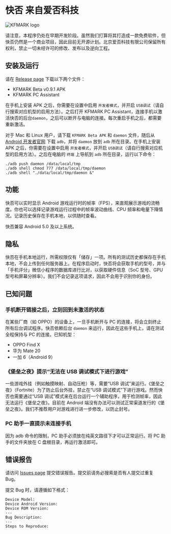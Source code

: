 # 快否 来自爱否科技

![KFMARK logo](https://user-images.githubusercontent.com/5908006/47543804-847b9680-d916-11e8-9861-c0c7b2d39c56.png)

请注意，本程序仍处在早期开发阶段。虽然我们打算将其打造成一款免费软件，但快否仍然是一个商业项目，因此目前无开源计划。北京爱否科技有限公司保留所有权利，禁止一切未经许可的修改、发布以及逆向工程。

## 安装及运行

请在 [Release page](https://github.com/Septillion/KFMARK/releases) 下载以下两个文件：

- KFMARK Beta v0.9.1 APK
- KFMARK PC Assistant

在手机上安装 APK 之后，你需要在设置中启用 `开发者模式`，并开启 `USB调试`（请自行搜索对应机型的启用方法）。之后打开 KFMARK PC Assistant，连接手机以激活快否的后台`daemon`，之后可以断开与电脑的连接。每次重启手机之后，都需要重新激活。

对于 Mac 和 Linux 用户，请下载 `KFMARK Beta APK` 和 `daemon` 文件，随后从 [Android 开发者官网](https://developer.android.com/studio/releases/platform-tools) 下载 `adb`，并将 `daemon` 放到 `adb` 所在目录。在手机上安装 APK 之后，你需要在设置中启用 `开发者模式`，并开启 `USB调试`（请自行搜索对应机型的启用方法）。之后在电脑的 `终端` 上导航到 `adb` 所在目录，运行以下命令：

	./adb push daemon /data/local/tmp
	./adb shell chmod 777 /data/local/tmp/daemon
	./adb shell "./data/local/tmp/daemon &"

## 功能

快否可以实时显示 Android 游戏运行时的帧率（FPS），来直观展示游戏的流畅度。你也可以选择记录游戏运行过程中的帧率波动曲线、CPU 频率和电量下降情况。记录历史保存在手机本地，以供随时查看。

快否兼容 Android 5.0 及以上系统。

## 隐私

快否在手机本地运行，所需权限仅有「储存」一项。所有的测试历史都保存在手机本地，不会上传到任何服务器上。在程序启动时，快否将会获取手机的型号，并与「手机评分」微信小程序的数据库进行比对，以获取硬件信息（SoC 型号、GPU 型号和屏幕分辨率）。我们不会记录这项请求，因此不会用于识别你的身份。

## 已知问题

### 手机断开链接之后，立刻回到未激活的状态

在某些厂商（如 OPPO）的设备上，一旦手机断开与 PC 的连接，将会立刻终止所有后台调试程序。快否依赖后台 `daemon` 来运行，因此在这些手机上，请在测试全程保持与 PC 的连接。已知机型：

- OPPO Find X
- 华为 Mate 20
- 一加 6（Android 9）

### 《堡垒之夜》提示“无法在 USB 调试模式下进行游戏”

一些游戏外挂（例如触摸映射、自动压枪）等，需要“USB 调试”来运行。《堡垒之夜》（Fortnite）为了防止后台外挂，禁止在“USB 调试模式”下进行游戏。然而快否也需要通过“USB 调试”模式来在后台运行一个辅助程序，用于检测帧率，因此无法运行《堡垒之夜》。目前在 Android 端没有办法可以测试正常渠道发行的《堡垒之夜》。我们不推荐用户对游戏进行进一步修改，以防止封号。

### PC 助手一直提示未连接手机

因为 adb 命令的限制，PC 助手必须放在纯英文路径下才可以正常运行。将 PC 助手的文件夹放在 C 盘根目录，再运行激活即可。

## 错误报告

请访问 [Issues page](https://github.com/Septillion/KFMARK/issues) 提交错误报告。提交前请务必搜索是否有人提交过重复 Bug。

提交 Bug 时，请遵循如下格式：

	Device Model:
	Device Android Version:
	Device ROM Version:
	---
	Bug Description:
	---
	Steps to Reproduce:

